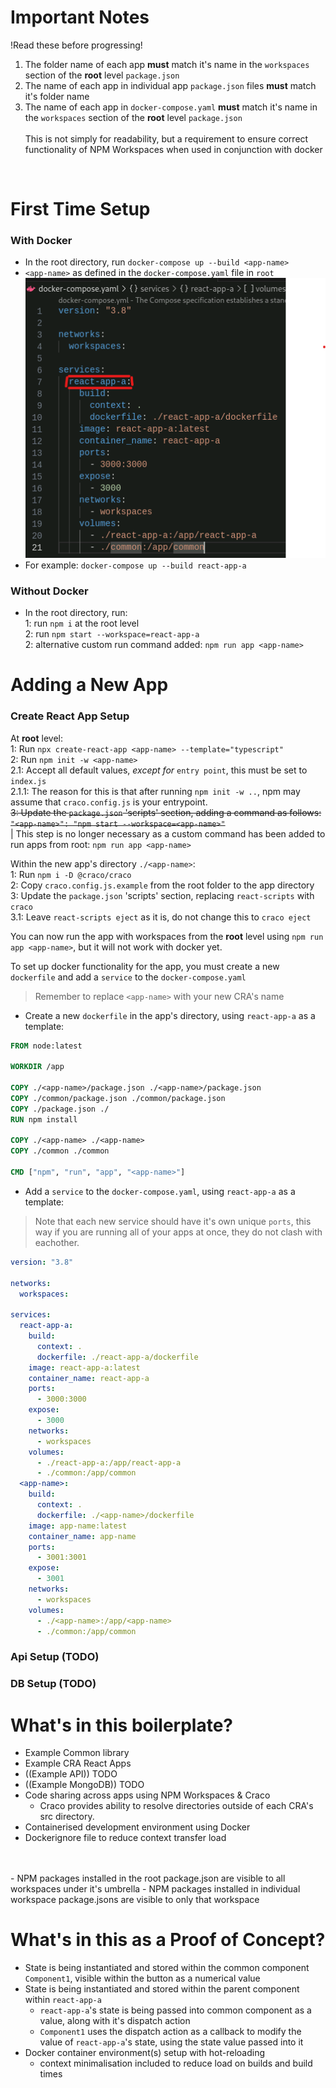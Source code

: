 # Important Notes<br/>
!Read these before progressing!
1. The folder name of each app **must** match it's name in the `workspaces` section of the **root** level `package.json` <br/>
2. The name of each app in individual app `package.json` files **must** match it's folder name
3. The name of each app in `docker-compose.yaml` **must** match it's name in the `workspaces` section of the **root** level `package.json` <br/><br/>
This is not simply for readability, but a requirement to ensure correct functionality of NPM Workspaces when used in conjunction with docker

<br/>

# First Time Setup
### With Docker
- In the root directory, run `docker-compose up --build <app-name>`
- `<app-name>` as defined in the `docker-compose.yaml` file in `root`
![Showing location of app name in docker-compose yaml](./docs/react-app-a-docker-compose.png)
- For example: `docker-compose up --build react-app-a`

### Without Docker
- In the root directory, run: <br/>
1: run `npm i` at the root level <br/>
2: run `npm start --workspace=react-app-a` <br/>
2: alternative custom run command added: `npm run app <app-name>` <br/>


# Adding a New App
### Create React App Setup
At **root** level: <br/>
1: Run `npx create-react-app <app-name> --template="typescript"` <br/>
2: Run `npm init -w <app-name>` <br/>
2.1: Accept all default values, _except for_ `entry point`, this must be set to `index.js` <br/>
2.1.1: The reason for this is that after running `npm init -w ..`, npm may assume that `craco.config.js` is your entrypoint. <br/>
~~3: Update the `package.json` 'scripts' section, adding a command as follows: `"<app-name>": "npm start --workspace=<app-name>"`~~
<br/>| This step is no longer necessary as a custom command has been added to run apps from root: `npm run app <app-name>` 

Within the new app's directory `./<app-name>`: <br/>
1: Run `npm i -D @craco/craco` <br/>
2: Copy `craco.config.js.example` from the root folder to the app directory <br/>
3: Update the `package.json` 'scripts' section, replacing `react-scripts` with `craco` <br/>
3.1: Leave `react-scripts eject` as it is, do not change this to `craco eject` <br/>

You can now run the app with workspaces from the **root** level using `npm run app <app-name>`, but it will not work with docker yet.

To set up docker functionality for the app, you must create a new `dockerfile` and add a `service` to the `docker-compose.yaml`

> Remember to replace `<app-name>` with your new CRA's name

- Create a new `dockerfile` in the app's directory, using `react-app-a` as a template:
``` dockerfile
FROM node:latest

WORKDIR /app

COPY ./<app-name>/package.json ./<app-name>/package.json
COPY ./common/package.json ./common/package.json
COPY ./package.json ./
RUN npm install

COPY ./<app-name> ./<app-name>
COPY ./common ./common

CMD ["npm", "run", "app", "<app-name>"]
```

- Add a `service` to the `docker-compose.yaml`, using `react-app-a` as a template:
> Note that each new service should have it's own unique `ports`, this way if you are running all of your apps at once, they do not clash with eachother.
```yaml
version: "3.8"

networks:
  workspaces:

services:
  react-app-a:
    build:
      context: .
      dockerfile: ./react-app-a/dockerfile
    image: react-app-a:latest
    container_name: react-app-a
    ports:
      - 3000:3000
    expose:
      - 3000
    networks:
      - workspaces
    volumes: 
      - ./react-app-a:/app/react-app-a
      - ./common:/app/common
  <app-name>:
    build:
      context: .
      dockerfile: ./<app-name>/dockerfile
    image: app-name:latest
    container_name: app-name
    ports:
      - 3001:3001
    expose:
      - 3001
    networks:
      - workspaces
    volumes: 
      - ./<app-name>:/app/<app-name>
      - ./common:/app/common
```

### Api Setup (TODO)
### DB Setup (TODO)

# What's in this boilerplate?
- Example Common library
- Example CRA React Apps
- ((Example API)) TODO
- ((Example MongoDB)) TODO
- Code sharing across apps using NPM Workspaces & Craco
  - Craco provides ability to resolve directories outside of each CRA's src directory.
- Containerised development environment using Docker
- Dockerignore file to reduce context transfer load
<br/>
<br/>
- NPM packages installed in the root package.json are visible to all workspaces under it's umbrella
- NPM packages installed in individual workspace package.jsons are visible to only that workspace
<br/>

# What's in this as a Proof of Concept?

- State is being instantiated and stored within the common component `Component1`, visible within the button as a numerical value
- State is being instantiated and stored within the parent component within `react-app-a`
  - `react-app-a`'s state is being passed into common component as a value, along with it's dispatch action
  - `Component1` uses the dispatch action as a callback to modify the value of `react-app-a`'s state, using the state value passed into it
- Docker container environment(s) setup with hot-reloading
  - context minimalisation included to reduce load on builds and build times
